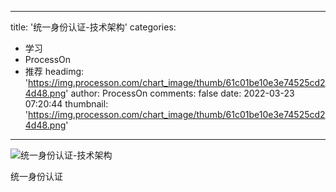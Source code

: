 
---
title: '统一身份认证-技术架构'
categories: 
 - 学习
 - ProcessOn
 - 推荐
headimg: 'https://img.processon.com/chart_image/thumb/61c01be10e3e74525cd24d48.png'
author: ProcessOn
comments: false
date: 2022-03-23 07:20:44
thumbnail: 'https://img.processon.com/chart_image/thumb/61c01be10e3e74525cd24d48.png'
---

<div>   
<img class="thumb" alt="统一身份认证-技术架构" src="https://img.processon.com/chart_image/thumb/61c01be10e3e74525cd24d48.png" referrerpolicy="no-referrer">
<p>统一身份认证</p>  
</div>
            